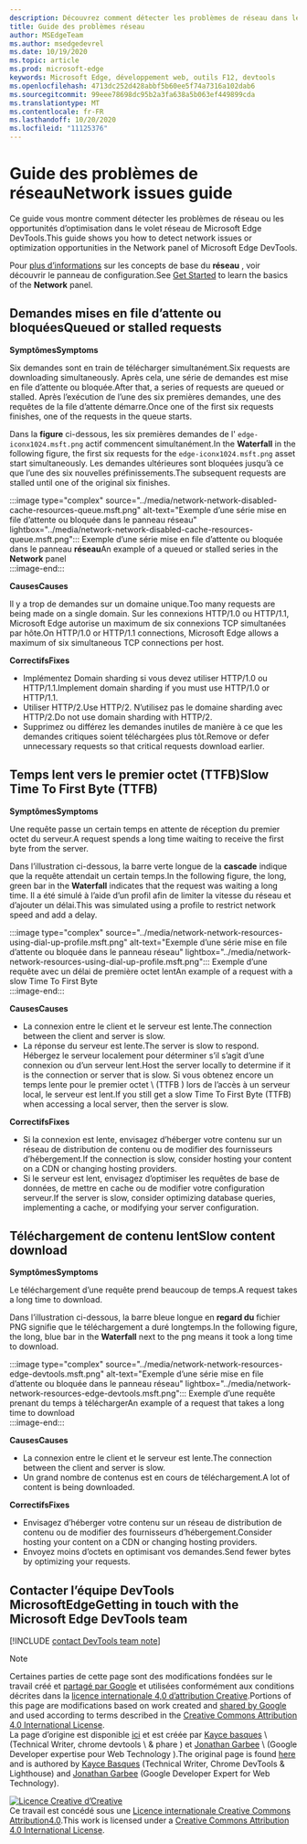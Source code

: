 ```yaml
---
description: Découvrez comment détecter les problèmes de réseau dans le volet réseau de Microsoft Edge DevTools.
title: Guide des problèmes réseau
author: MSEdgeTeam
ms.author: msedgedevrel
ms.date: 10/19/2020
ms.topic: article
ms.prod: microsoft-edge
keywords: Microsoft Edge, développement web, outils F12, devtools
ms.openlocfilehash: 4713dc252d428abbf5b60ee5f74a7316a102dab6
ms.sourcegitcommit: 99eee78698dc95b2a3fa638a5b063ef449899cda
ms.translationtype: MT
ms.contentlocale: fr-FR
ms.lasthandoff: 10/20/2020
ms.locfileid: "11125376"
---
```

<!-- Copyright Kayce Basques and Jonathan Garbee

   Licensed under the Apache License, Version 2.0 (the "License");
   you may not use this file except in compliance with the License.
   You may obtain a copy of the License at

       https://www.apache.org/licenses/LICENSE-2.0

   Unless required by applicable law or agreed to in writing, software
   distributed under the License is distributed on an "AS IS" BASIS,
   WITHOUT WARRANTIES OR CONDITIONS OF ANY KIND, either express or implied.
   See the License for the specific language governing permissions and
   limitations under the License.  -->

# <span data-ttu-id="ccc98-104">Guide des problèmes de réseau</span><span class="sxs-lookup"><span data-stu-id="ccc98-104">Network issues guide</span></span>  

<span data-ttu-id="ccc98-105">Ce guide vous montre comment détecter les problèmes de réseau ou les opportunités d’optimisation dans le volet réseau de Microsoft Edge DevTools.</span><span class="sxs-lookup"><span data-stu-id="ccc98-105">This guide shows you how to detect network issues or optimization opportunities in the Network panel of Microsoft Edge DevTools.</span></span>  

<span data-ttu-id="ccc98-106">Pour [plus d’informations][NetworkPerformance] sur les concepts de base du **réseau** , voir découvrir le panneau de configuration.</span><span class="sxs-lookup"><span data-stu-id="ccc98-106">See [Get Started][NetworkPerformance] to learn the basics of the **Network** panel.</span></span>  

## <span data-ttu-id="ccc98-107">Demandes mises en file d’attente ou bloquées</span><span class="sxs-lookup"><span data-stu-id="ccc98-107">Queued or stalled requests</span></span>  

**<span data-ttu-id="ccc98-108">Symptômes</span><span class="sxs-lookup"><span data-stu-id="ccc98-108">Symptoms</span></span>**  

<span data-ttu-id="ccc98-109">Six demandes sont en train de télécharger simultanément.</span><span class="sxs-lookup"><span data-stu-id="ccc98-109">Six requests are downloading simultaneously.</span></span>  <span data-ttu-id="ccc98-110">Après cela, une série de demandes est mise en file d’attente ou bloquée.</span><span class="sxs-lookup"><span data-stu-id="ccc98-110">After that, a series of requests are queued or stalled.</span></span>  <span data-ttu-id="ccc98-111">Après l’exécution de l’une des six premières demandes, une des requêtes de la file d’attente démarre.</span><span class="sxs-lookup"><span data-stu-id="ccc98-111">Once one of the first six requests finishes, one of the requests in the queue starts.</span></span>  

<span data-ttu-id="ccc98-112">Dans la **figure** ci-dessous, les six premières demandes de l' `edge-iconx1024.msft.png` actif commencent simultanément.</span><span class="sxs-lookup"><span data-stu-id="ccc98-112">In the **Waterfall** in the following figure, the first six requests for the `edge-iconx1024.msft.png` asset start simultaneously.</span></span>  <span data-ttu-id="ccc98-113">Les demandes ultérieures sont bloquées jusqu’à ce que l’une des six nouvelles préfinissements.</span><span class="sxs-lookup"><span data-stu-id="ccc98-113">The subsequent requests are stalled until one of the original six finishes.</span></span>  

:::image type="complex" source="../media/network-network-disabled-cache-resources-queue.msft.png" alt-text="Exemple d’une série mise en file d’attente ou bloquée dans le panneau réseau" lightbox="../media/network-network-disabled-cache-resources-queue.msft.png":::
   <span data-ttu-id="ccc98-115">Exemple d’une série mise en file d’attente ou bloquée dans le panneau **réseau**</span><span class="sxs-lookup"><span data-stu-id="ccc98-115">An example of a queued or stalled series in the **Network** panel</span></span>  
:::image-end:::  

**<span data-ttu-id="ccc98-116">Causes</span><span class="sxs-lookup"><span data-stu-id="ccc98-116">Causes</span></span>**  

<span data-ttu-id="ccc98-117">Il y a trop de demandes sur un domaine unique.</span><span class="sxs-lookup"><span data-stu-id="ccc98-117">Too many requests are being made on a single domain.</span></span>  <span data-ttu-id="ccc98-118">Sur les connexions HTTP/1.0 ou HTTP/1.1, Microsoft Edge autorise un maximum de six connexions TCP simultanées par hôte.</span><span class="sxs-lookup"><span data-stu-id="ccc98-118">On HTTP/1.0 or HTTP/1.1 connections, Microsoft Edge allows a maximum of six simultaneous TCP connections per host.</span></span>  

**<span data-ttu-id="ccc98-119">Correctifs</span><span class="sxs-lookup"><span data-stu-id="ccc98-119">Fixes</span></span>**  

*   <span data-ttu-id="ccc98-120">Implémentez Domain sharding si vous devez utiliser HTTP/1.0 ou HTTP/1.1.</span><span class="sxs-lookup"><span data-stu-id="ccc98-120">Implement domain sharding if you must use HTTP/1.0 or HTTP/1.1.</span></span>  
*   <span data-ttu-id="ccc98-121">Utiliser HTTP/2.</span><span class="sxs-lookup"><span data-stu-id="ccc98-121">Use HTTP/2.</span></span>  <span data-ttu-id="ccc98-122">N’utilisez pas le domaine sharding avec HTTP/2.</span><span class="sxs-lookup"><span data-stu-id="ccc98-122">Do not use domain sharding with HTTP/2.</span></span>  
*   <span data-ttu-id="ccc98-123">Supprimez ou différez les demandes inutiles de manière à ce que les demandes critiques soient téléchargées plus tôt.</span><span class="sxs-lookup"><span data-stu-id="ccc98-123">Remove or defer unnecessary requests so that critical requests download earlier.</span></span>  
    
## <span data-ttu-id="ccc98-124">Temps lent vers le premier octet (TTFB)</span><span class="sxs-lookup"><span data-stu-id="ccc98-124">Slow Time To First Byte (TTFB)</span></span>  

**<span data-ttu-id="ccc98-125">Symptômes</span><span class="sxs-lookup"><span data-stu-id="ccc98-125">Symptoms</span></span>**  

<span data-ttu-id="ccc98-126">Une requête passe un certain temps en attente de réception du premier octet du serveur.</span><span class="sxs-lookup"><span data-stu-id="ccc98-126">A request spends a long time waiting to receive the first byte from the server.</span></span>  

<span data-ttu-id="ccc98-127">Dans l’illustration ci-dessous, la barre verte longue de la **cascade** indique que la requête attendait un certain temps.</span><span class="sxs-lookup"><span data-stu-id="ccc98-127">In the following figure, the long, green bar in the **Waterfall** indicates that the request was waiting a long time.</span></span>  <span data-ttu-id="ccc98-128">Il a été simulé à l’aide d’un profil afin de limiter la vitesse du réseau et d’ajouter un délai.</span><span class="sxs-lookup"><span data-stu-id="ccc98-128">This was simulated using a profile to restrict network speed and add a delay.</span></span>  

:::image type="complex" source="../media/network-network-resources-using-dial-up-profile.msft.png" alt-text="Exemple d’une série mise en file d’attente ou bloquée dans le panneau réseau" lightbox="../media/network-network-resources-using-dial-up-profile.msft.png":::
   <span data-ttu-id="ccc98-130">Exemple d’une requête avec un délai de première octet lent</span><span class="sxs-lookup"><span data-stu-id="ccc98-130">An example of a request with a slow Time To First Byte</span></span>  
:::image-end:::  

**<span data-ttu-id="ccc98-131">Causes</span><span class="sxs-lookup"><span data-stu-id="ccc98-131">Causes</span></span>**  

*   <span data-ttu-id="ccc98-132">La connexion entre le client et le serveur est lente.</span><span class="sxs-lookup"><span data-stu-id="ccc98-132">The connection between the client and server is slow.</span></span>  
*   <span data-ttu-id="ccc98-133">La réponse du serveur est lente.</span><span class="sxs-lookup"><span data-stu-id="ccc98-133">The server is slow to respond.</span></span>  <span data-ttu-id="ccc98-134">Hébergez le serveur localement pour déterminer s’il s’agit d’une connexion ou d’un serveur lent.</span><span class="sxs-lookup"><span data-stu-id="ccc98-134">Host the server locally to determine if it is the connection or server that is slow.</span></span>  <span data-ttu-id="ccc98-135">Si vous obtenez encore un temps lente pour le premier octet \ (TTFB \) lors de l’accès à un serveur local, le serveur est lent.</span><span class="sxs-lookup"><span data-stu-id="ccc98-135">If you still get a slow Time To First Byte \(TTFB\) when accessing a local server, then the server is slow.</span></span>  
    
**<span data-ttu-id="ccc98-136">Correctifs</span><span class="sxs-lookup"><span data-stu-id="ccc98-136">Fixes</span></span>**  

*   <span data-ttu-id="ccc98-137">Si la connexion est lente, envisagez d’héberger votre contenu sur un réseau de distribution de contenu ou de modifier des fournisseurs d’hébergement.</span><span class="sxs-lookup"><span data-stu-id="ccc98-137">If the connection is slow, consider hosting your content on a CDN or changing hosting providers.</span></span>  
*   <span data-ttu-id="ccc98-138">Si le serveur est lent, envisagez d’optimiser les requêtes de base de données, de mettre en cache ou de modifier votre configuration serveur.</span><span class="sxs-lookup"><span data-stu-id="ccc98-138">If the server is slow, consider optimizing database queries, implementing a cache, or modifying your server configuration.</span></span>  
    
## <span data-ttu-id="ccc98-139">Téléchargement de contenu lent</span><span class="sxs-lookup"><span data-stu-id="ccc98-139">Slow content download</span></span>  

**<span data-ttu-id="ccc98-140">Symptômes</span><span class="sxs-lookup"><span data-stu-id="ccc98-140">Symptoms</span></span>**  

<span data-ttu-id="ccc98-141">Le téléchargement d’une requête prend beaucoup de temps.</span><span class="sxs-lookup"><span data-stu-id="ccc98-141">A request takes a long time to download.</span></span>  

<span data-ttu-id="ccc98-142">Dans l’illustration ci-dessous, la barre bleue longue en **regard du** fichier PNG signifie que le téléchargement a duré longtemps.</span><span class="sxs-lookup"><span data-stu-id="ccc98-142">In the following figure, the long, blue bar in the **Waterfall** next to the png means it took a long time to download.</span></span>  

:::image type="complex" source="../media/network-network-resources-edge-devtools.msft.png" alt-text="Exemple d’une série mise en file d’attente ou bloquée dans le panneau réseau" lightbox="../media/network-network-resources-edge-devtools.msft.png":::
   <span data-ttu-id="ccc98-144">Exemple d’une requête prenant du temps à télécharger</span><span class="sxs-lookup"><span data-stu-id="ccc98-144">An example of a request that takes a long time to download</span></span>  
:::image-end:::  

**<span data-ttu-id="ccc98-145">Causes</span><span class="sxs-lookup"><span data-stu-id="ccc98-145">Causes</span></span>**  

*   <span data-ttu-id="ccc98-146">La connexion entre le client et le serveur est lente.</span><span class="sxs-lookup"><span data-stu-id="ccc98-146">The connection between the client and server is slow.</span></span>  
*   <span data-ttu-id="ccc98-147">Un grand nombre de contenus est en cours de téléchargement.</span><span class="sxs-lookup"><span data-stu-id="ccc98-147">A lot of content is being downloaded.</span></span>  
    
**<span data-ttu-id="ccc98-148">Correctifs</span><span class="sxs-lookup"><span data-stu-id="ccc98-148">Fixes</span></span>**  

*   <span data-ttu-id="ccc98-149">Envisagez d’héberger votre contenu sur un réseau de distribution de contenu ou de modifier des fournisseurs d’hébergement.</span><span class="sxs-lookup"><span data-stu-id="ccc98-149">Consider hosting your content on a CDN or changing hosting providers.</span></span>  
*   <span data-ttu-id="ccc98-150">Envoyez moins d’octets en optimisant vos demandes.</span><span class="sxs-lookup"><span data-stu-id="ccc98-150">Send fewer bytes by optimizing your requests.</span></span>  
    
<!--   ## Contribute knowledge  

Do you have a network issue that should be added to this guide?  

*   Send a tweet to [@EdgeDevTools][MicrosoftEdgeTweet].  
*   Choose **Send Feedback** \(![Send Feedback][ImageSendFeedbackIcon]\) in the DevTools or select `Alt`+`Shift`+`I` \(Windows, Linux\) or `Option`+`Shift`+`I` \(macOS\) to provide feedback or feature requests.  
*   [Open an issue][WebFundamentalsIssue] on the docs repo.  -->  
    
## <span data-ttu-id="ccc98-151">Contacter l’équipe DevTools MicrosoftEdge</span><span class="sxs-lookup"><span data-stu-id="ccc98-151">Getting in touch with the Microsoft Edge DevTools team</span></span>  

[!INCLUDE [contact DevTools team note](../includes/contact-devtools-team-note.md)]  

<!-- image links -->  

[ImageSendFeedbackIcon]: ../media/smile-icon.msft.png  

<!-- links -->  

[NetworkPerformance]: ./index.md "Examiner l’activité réseau dans Microsoft Edge DevTools | Documents Microsoft"  

[MicrosoftEdgeTweet]: https://twitter.com/intent/tweet?text=@EdgeDevTools%20[Network%20Issues%20Guide%20Suggestion]  

[WebFundamentalsIssue]: https://github.com/MicrosoftDocs/edge-developer/issues/new?title=%5BDevTools%20Network%20Issues%20Guide%20Suggestion%5D "Nouveau problème-MicrosoftDocs/Edge-développeur"  

> [!NOTE]
> <span data-ttu-id="ccc98-154">Certaines parties de cette page sont des modifications fondées sur le travail créé et [partagé par Google][GoogleSitePolicies] et utilisées conformément aux conditions décrites dans la [licence internationale 4,0 d’attribution Creative][CCA4IL].</span><span class="sxs-lookup"><span data-stu-id="ccc98-154">Portions of this page are modifications based on work created and [shared by Google][GoogleSitePolicies] and used according to terms described in the [Creative Commons Attribution 4.0 International License][CCA4IL].</span></span>  
> <span data-ttu-id="ccc98-155">La page d’origine est disponible [ici](https://developers.google.com/web/tools/chrome-devtools/network/issues) et est créée par [Kayce basques][KayceBasques] \ (Technical Writer, chrome devtools \ & phare \) et [Jonathan Garbee][JonathanGarbee] \ (Google Developer expertise pour Web Technology \).</span><span class="sxs-lookup"><span data-stu-id="ccc98-155">The original page is found [here](https://developers.google.com/web/tools/chrome-devtools/network/issues) and is authored by [Kayce Basques][KayceBasques] \(Technical Writer, Chrome DevTools \& Lighthouse\) and [Jonathan Garbee][JonathanGarbee] \(Google Developer Expert for Web Technology\).</span></span>  

[![Licence Creative d’Creative][CCby4Image]][CCA4IL]  
<span data-ttu-id="ccc98-157">Ce travail est concédé sous une [Licence internationale Creative Commons Attribution4.0][CCA4IL].</span><span class="sxs-lookup"><span data-stu-id="ccc98-157">This work is licensed under a [Creative Commons Attribution 4.0 International License][CCA4IL].</span></span>  

[CCA4IL]: https://creativecommons.org/licenses/by/4.0  
[CCby4Image]: https://i.creativecommons.org/l/by/4.0/88x31.png  
[GoogleSitePolicies]: https://developers.google.com/terms/site-policies  
[KayceBasques]: https://developers.google.com/web/resources/contributors/kaycebasques  
[JonathanGarbee]: https://developers.google.com/web/resources/contributors/jonathangarbee
